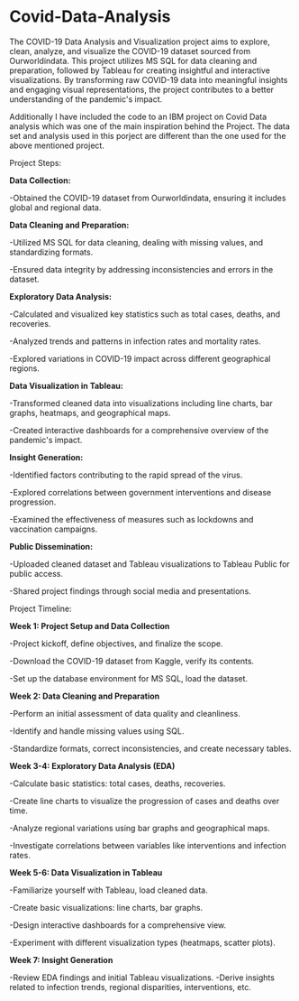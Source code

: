 # Covid-Data-Analysis

The COVID-19 Data Analysis and Visualization project aims to explore, clean, analyze, and visualize the COVID-19 dataset sourced from Ourworldindata. This project utilizes MS SQL for data cleaning and preparation, followed by Tableau for creating insightful and interactive visualizations. By transforming raw COVID-19 data into meaningful insights and engaging visual representations, the project contributes to a better understanding of the pandemic's impact.

Additionally I have included the code to an IBM project on Covid Data analysis which was one of the main inspiration behind the Project. The data set and analysis used in this porject are different than the one used for the above mentioned project.




Project Steps:

**Data Collection:**

  -Obtained the COVID-19 dataset from Ourworldindata, ensuring it includes global and regional data.
  
​**Data Cleaning and Preparation:**

  -Utilized MS SQL for data cleaning, dealing with missing values, and standardizing formats.
  
  -Ensured data integrity by addressing inconsistencies and errors in the dataset.
  
  
**Exploratory Data Analysis:**

  -Calculated and visualized key statistics such as total cases, deaths, and recoveries.
  
  -Analyzed trends and patterns in infection rates and mortality rates.
  
  -Explored variations in COVID-19 impact across different geographical regions.
  
  
**Data Visualization in Tableau:**

  -Transformed cleaned data into visualizations including line charts, bar graphs, heatmaps, and geographical maps.
  
  -Created interactive dashboards for a comprehensive overview of the pandemic's impact.
  
  
**Insight Generation:**

  -Identified factors contributing to the rapid spread of the virus.
  
  -Explored correlations between government interventions and disease progression.
  
  -Examined the effectiveness of measures such as lockdowns and vaccination campaigns.

  
**Public Dissemination:**

  -Uploaded cleaned dataset and Tableau visualizations to Tableau Public for public access.
  
  -Shared project findings through social media and presentations.
  



Project Timeline:

**Week 1: Project Setup and Data Collection**

  -Project kickoff, define objectives, and finalize the scope.
  
  -Download the COVID-19 dataset from Kaggle, verify its contents.
  
  -Set up the database environment for MS SQL, load the dataset.

  
**Week 2: Data Cleaning and Preparation**

  -Perform an initial assessment of data quality and cleanliness.
  
  -Identify and handle missing values using SQL.
  
  -Standardize formats, correct inconsistencies, and create necessary tables.
  
  
**Week 3-4: Exploratory Data Analysis (EDA)**

  -Calculate basic statistics: total cases, deaths, recoveries.
  
  -Create line charts to visualize the progression of cases and deaths over time.
  
  -Analyze regional variations using bar graphs and geographical maps.
  
  -Investigate correlations between variables like interventions and infection rates.
  
  
**Week 5-6: Data Visualization in Tableau**

  -Familiarize yourself with Tableau, load cleaned data.
  
  -Create basic visualizations: line charts, bar graphs.
  
  -Design interactive dashboards for a comprehensive view.
  
  -Experiment with different visualization types (heatmaps, scatter plots).
  
  
**Week 7: Insight Generation**

  -Review EDA findings and initial Tableau visualizations.
  -Derive insights related to infection trends, regional disparities, interventions, etc.


